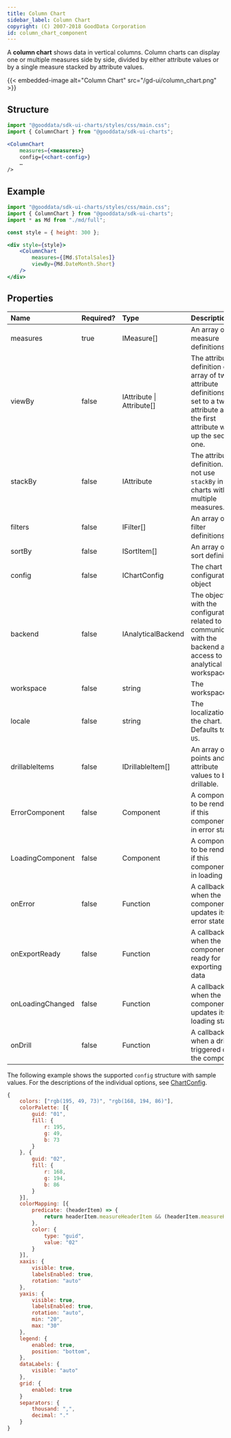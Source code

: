 ```yaml
---
title: Column Chart
sidebar_label: Column Chart
copyright: (C) 2007-2018 GoodData Corporation
id: column_chart_component
---
```


A **column chart** shows data in vertical columns. Column charts can display one or multiple measures side by side, divided by either attribute values or by a single measure stacked by attribute values.

{{< embedded-image alt="Column Chart" src="/gd-ui/column_chart.png" >}}

## Structure

```jsx
import "@gooddata/sdk-ui-charts/styles/css/main.css";
import { ColumnChart } from "@gooddata/sdk-ui-charts";

<ColumnChart
    measures={<measures>}
    config={<chart-config>}
    …
/>
```

## Example

```jsx
import "@gooddata/sdk-ui-charts/styles/css/main.css";
import { ColumnChart } from "@gooddata/sdk-ui-charts";
import * as Md from "./md/full";

const style = { height: 300 };

<div style={style}>
    <ColumnChart
        measures={[Md.$TotalSales]}
        viewBy={Md.DateMonth.Short}
    />
</div>
```

## Properties

| Name | Required? | Type | Description |
| :--- | :--- | :--- | :--- |
| measures | true | IMeasure[] | An array of measure definitions |
| viewBy | false | IAttribute &#124; Attribute[] | The attribute definition or an array of two attribute definitions. If set to a two-attribute array, the first attribute wraps up the second one. |
| stackBy | false | IAttribute | The attribute definition. Do not use `stackBy` in charts with multiple measures. |
| filters | false | IFilter[] | An array of filter definitions |
| sortBy | false | ISortItem[] | An array of sort definitions |
| config | false | IChartConfig | The chart configuration object |
| backend | false | IAnalyticalBackend | The object with the configuration related to communication with the backend and access to analytical workspaces |
| workspace | false | string | The workspace ID |
| locale | false | string | The localization of the chart. Defaults to `en-US`. |
| drillableItems | false | IDrillableItem[] | An array of points and attribute values to be drillable. |
| ErrorComponent | false | Component | A component to be rendered if this component is in error state |
| LoadingComponent | false | Component | A component to be rendered if this component is in loading state |
| onError | false | Function | A callback when the component updates its error state |
| onExportReady | false | Function | A callback when the component is ready for exporting its data |
| onLoadingChanged | false | Function | A callback when the component updates its loading state |
| onDrill | false | Function | A callback when a drill is triggered on the component |


The following example shows the supported `config` structure with sample values. For the descriptions of the individual options, see [ChartConfig](../chart_config/).

```javascript
{
    colors: ["rgb(195, 49, 73)", "rgb(168, 194, 86)"],
    colorPalette: [{
        guid: "01",
        fill: {
            r: 195,
            g: 49,
            b: 73
        }
    }, {
        guid: "02",
        fill: {
            r: 168,
            g: 194,
            b: 86
        }
    }],
    colorMapping: [{
        predicate: (headerItem) => {
            return headerItem.measureHeaderItem && (headerItem.measureHeaderItem.localIdentifier === "m1_localIdentifier")
        },
        color: {
            type: "guid",
            value: "02"
        }
    }],
    xaxis: {
        visible: true,
        labelsEnabled: true,
        rotation: "auto"
    },
    yaxis: {
        visible: true,
        labelsEnabled: true,
        rotation: "auto",
        min: "20",
        max: "30"
    },
    legend: {
        enabled: true,
        position: "bottom",
    },
    dataLabels: {
        visible: "auto"
    },
    grid: {
        enabled: true
    }
    separators: {
        thousand: ",",
        decimal: "."
    }
}
```
